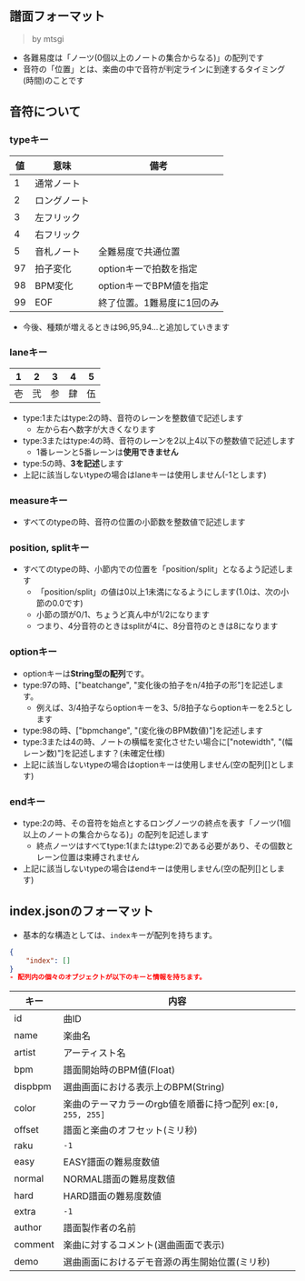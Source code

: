## 譜面フォーマット
> by mtsgi
- 各難易度は「ノーツ(0個以上のノートの集合からなる)」の配列です
- 音符の「位置」とは、楽曲の中で音符が判定ラインに到達するタイミング(時間)のことです
## 音符について
### typeキー
|値|意味|備考|
|---|---|---|
|1|通常ノート||
|2|ロングノート||
|3|左フリック||
|4|右フリック||
|5|音札ノート|全難易度で共通位置|
|97|拍子変化|optionキーで拍数を指定|
|98|BPM変化|optionキーでBPM値を指定|
|99|EOF|終了位置。1難易度に1回のみ|
- 今後、種類が増えるときは96,95,94...と追加していきます
### laneキー
|1|2|3|4|5|
|---|---|---|---|---|
|壱|弐|参|肆|伍|
- type:1またはtype:2の時、音符のレーンを整数値で記述します
  - 左から右へ数字が大きくなります
- type:3またはtype:4の時、音符のレーンを2以上4以下の整数値で記述します
  - 1番レーンと5番レーンは**使用できません**
- type:5の時、**3を記述**します
- 上記に該当しないtypeの場合はlaneキーは使用しません(-1とします)
### measureキー
- すべてのtypeの時、音符の位置の小節数を整数値で記述します
### position, splitキー
- すべてのtypeの時、小節内での位置を「position/split」となるよう記述します
  - 「position/split」の値は0以上1未満になるようにします(1.0は、次の小節の0.0です)
  - 小節の頭が0/1、ちょうど真ん中が1/2になります
  - つまり、4分音符のときはsplitが4に、8分音符のときは8になります
### optionキー
- optionキーは**String型の配列**です。
- type:97の時、["beatchange", "変化後の拍子をn/4拍子の形"]を記述します。
  - 例えば、3/4拍子ならoptionキーを3、5/8拍子ならoptionキーを2.5とします
- type:98の時、["bpmchange", "(変化後のBPM数値)"]を記述します
- type:3または4の時、ノートの横幅を変化させたい場合に["notewidth", "(幅レーン数)"]を記述します？(未確定仕様)
- 上記に該当しないtypeの場合はoptionキーは使用しません(空の配列[]とします)
### endキー
- type:2の時、その音符を始点とするロングノーツの終点を表す「ノーツ(1個以上のノートの集合からなる)」の配列を記述します
  - 終点ノーツはすべてtype:1(またはtype:2)である必要があり、その個数とレーン位置は束縛されません
- 上記に該当しないtypeの場合はendキーは使用しません(空の配列[]とします)

## index.jsonのフォーマット
- 基本的な構造としては、`index`キーが配列を持ちます。
```json
{
	"index": []
}
- 配列内の個々のオブジェクトが以下のキーと情報を持ちます。
```
|キー|内容|
|-|-|
|id|曲ID|
|name|楽曲名|
|artist|アーティスト名|
|bpm|譜面開始時のBPM値(Float)|
|dispbpm|選曲画面における表示上のBPM(String)|
|color|楽曲のテーマカラーのrgb値を順番に持つ配列 ex:`[0, 255, 255]`|
|offset|譜面と楽曲のオフセット(ミリ秒)|
|raku|`-1`|
|easy|EASY譜面の難易度数値|
|normal|NORMAL譜面の難易度数値|
|hard|HARD譜面の難易度数値|
|extra|`-1`|
|author|譜面製作者の名前|
|comment|楽曲に対するコメント(選曲画面で表示)|
|demo|選曲画面におけるデモ音源の再生開始位置(ミリ秒)|
